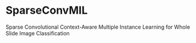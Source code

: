 # SparseConvMIL
Sparse Convolutional Context-Aware Multiple Instance Learning for Whole Slide Image Classification
